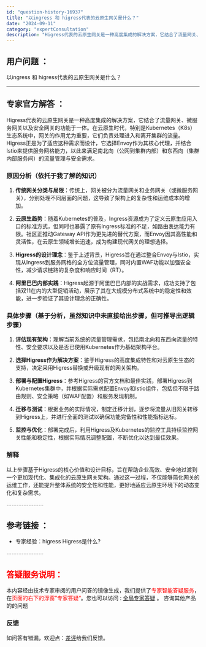 ```yaml
---
id: "question-history-16937"
title: "以ingress 和 higress代表的云原生网关是什么？"
date: "2024-09-11"
category: "expertConsultation"
description: "Higress代表的云原生网关是一种高度集成的解决方案，它结合了流量网关、微服务网关以及安全网关的功能于一体。在云原生时代，特别是Kubernetes（K8s）生态系统中，网关的作用尤为重要，它们负责处理进入和离开集群的流量。Higress正是为了适应这种需求而设计，它选择Envoy作为其核心代理，"
---
```


## 用户问题 ： 
 以ingress 和 higress代表的云原生网关是什么？  

---------------
## 专家官方解答 ：

Higress代表的云原生网关是一种高度集成的解决方案，它结合了流量网关、微服务网关以及安全网关的功能于一体。在云原生时代，特别是Kubernetes（K8s）生态系统中，网关的作用尤为重要，它们负责处理进入和离开集群的流量。Higress正是为了适应这种需求而设计，它选择Envoy作为其核心代理，并结合Istio来提供服务网格能力，以此来满足南北向（公网到集群内部）和东西向（集群内部服务间）的流量管理与安全需求。

### 原因分析（依托于我了解的知识）

1. **传统网关分类与局限**：传统上，网关被分为流量网关和业务网关（或微服务网关），分别处理不同层面的问题，这导致了架构上的复杂性和运维成本的增加。
   
2. **云原生趋势**：随着Kubernetes的普及，Ingress资源成为了定义云原生应用入口的标准方式，但同时也暴露了原有Ingress标准的不足，如路由表达能力有限。社区正推动Gateway API作为更先进的替代方案，而Envoy因其高性能和灵活性，在云原生领域增长迅速，成为构建现代网关的理想选择。

3. **Higress的设计理念**：鉴于上述背景，Higress旨在通过整合Envoy与Istio，实现从Ingress到服务网格的全方位流量管理，同时内置WAF功能以加强安全性，减少请求链路的复杂度和响应时间（RT）。

4. **阿里巴巴内部实践**：Higress起源于阿里巴巴内部的实战需求，成功支持了包括双11在内的大型促销活动，展示了其在大规模分布式系统中的稳定性和效能，进一步验证了其设计理念的正确性。

### 具体步骤（基于分析，虽然知识中未直接给出步骤，但可推导出逻辑步骤）

1. **评估现有架构**：理解当前系统的流量管理需求，包括南北向和东西向流量的特性、安全要求以及是否已使用Kubernetes作为基础架构平台。

2. **选择Higress作为解决方案**：鉴于Higress的高度集成特性和对云原生生态的支持，决定采用Higress替换或升级现有的网关架构。

3. **部署与配置Higress**：参考Higress的官方文档和最佳实践，部署Higress到Kubernetes集群中，并根据实际需求配置Envoy和Istio组件，包括但不限于路由规则、安全策略（如WAF配置）和服务发现机制。

4. **迁移与测试**：根据业务的实际情况，制定迁移计划，逐步将流量从旧网关转移到Higress上，并进行全面的测试以确保功能完备性和性能指标达标。

5. **监控与优化**：部署完成后，利用Higress及Kubernetes的监控工具持续监控网关性能和稳定性，根据实际情况调整配置，不断优化以达到最佳效果。

### 解释

以上步骤基于Higress的核心价值和设计目标，旨在帮助企业高效、安全地过渡到一个更加现代化、集成化的云原生网关架构。通过这一过程，不仅能够简化网关的运维工作，还能提升整体系统的安全性和性能，更好地适应云原生环境下的动态变化和复杂需求。


<font color="#949494">---------------</font> 


## 参考链接 ：

* 专家经验：higress Higress是什么? 


 <font color="#949494">---------------</font> 
 


## <font color="#FF0000">答疑服务说明：</font> 

本内容经由技术专家审阅的用户问答的镜像生成，我们提供了<font color="#FF0000">专家智能答疑服务</font>，在<font color="#FF0000">页面的右下的浮窗”专家答疑“</font>。您也可以访问 : [全局专家答疑](https://answer.opensource.alibaba.com/docs/intro) 。 咨询其他产品的的问题

### 反馈
如问答有错漏，欢迎点：[差评](https://ai.nacos.io/user/feedbackByEnhancerGradePOJOID?enhancerGradePOJOId=16942)给我们反馈。
